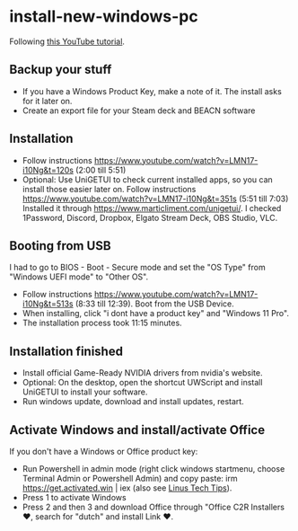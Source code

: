 # install-new-windows-pc

Following [this YouTube tutorial](https://www.youtube.com/watch?v=LMN17-i10Ng).

## Backup your stuff
* If you have a Windows Product Key, make a note of it. The install asks for it later on.
* Create an export file for your Steam deck and BEACN software

## Installation
* Follow instructions https://www.youtube.com/watch?v=LMN17-i10Ng&t=120s (2:00 till 5:51)
* Optional: Use UniGETUI to check current installed apps, so you can install those easier later on. Follow instructions https://www.youtube.com/watch?v=LMN17-i10Ng&t=351s (5:51 till 7:03)<br>
Installed it through https://www.marticliment.com/unigetui/. I checked 1Password, Discord, Dropbox, Elgato Stream Deck, OBS Studio, VLC.

## Booting from USB
I had to go to BIOS - Boot - Secure mode and set the "OS Type" from "Windows UEFI mode" to "Other OS".

* Follow instructions https://www.youtube.com/watch?v=LMN17-i10Ng&t=513s (8:33 till 12:39). Boot from the USB Device. 
* When installing, click "i dont have a product key" and "Windows 11 Pro".
* The installation process took 11:15 minutes.

## Installation finished
* Install official Game-Ready NVIDIA drivers from nvidia's website.
* Optional: On the desktop, open the shortcut UWScript and install UniGETUI to install your software.
* Run windows update, download and install updates, restart.

## Activate Windows and install/activate Office
If you don't have a Windows or Office product key:
* Run Powershell in admin mode (right click windows startmenu, choose Terminal Admin or Powershell Admin) and copy paste: irm https://get.activated.win | iex (also see [Linus Tech Tips](https://youtu.be/yJkRd9py5mA?si=MqnCXkSb10iWScy3&t=471)).
* Press 1 to activate Windows
* Press 2 and then 3 and download Office through "Office C2R Installers ❤️, search for "dutch" and install Link ❤️.

